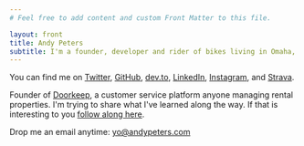```yaml
---
# Feel free to add content and custom Front Matter to this file.

layout: front
title: Andy Peters
subtitle: I'm a founder, developer and rider of bikes living in Omaha, NE.
---
```


You can find me on [Twitter](https://twitter.com/andypeters), [GitHub](https://github.com/andypeters), [dev.to](https://dev.to/andypeters), [LinkedIn](https://www.linkedin.com/in/andypeters/), [Instagram](https://instagram.com/andypeters), and [Strava](https://www.strava.com/athletes/4447140).

Founder of [Doorkeep](https://doorkeep.co), a customer service platform anyone managing rental properties.  I'm trying to share what I've learned along the way. If that is interesting to you [follow along here](https://world.hey.com/andypeters).

Drop me an email anytime:  [yo@andypeters.com](mailto:yo@andypeters.com)
